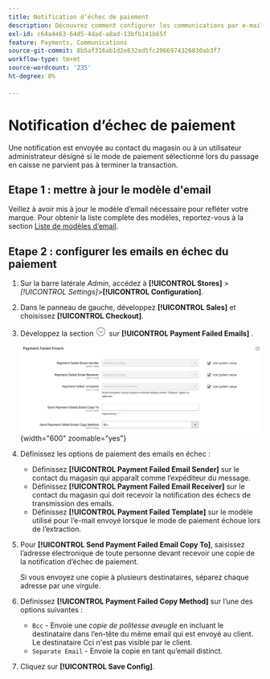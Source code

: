 ```yaml
---
title: Notification d’échec de paiement
description: Découvrez comment configurer les communications par e-mail pour un mode de paiement qui ne parvient pas à terminer une transaction.
exl-id: c64a4463-64d5-4dad-a8ad-13bfb141b65f
feature: Payments, Communications
source-git-commit: 8b5af316ab1d2e632ed5fc2066974326830ab3f7
workflow-type: tm+mt
source-wordcount: '235'
ht-degree: 0%

---
```


# Notification d’échec de paiement

Une notification est envoyée au contact du magasin ou à un utilisateur administrateur désigné si le mode de paiement sélectionné lors du passage en caisse ne parvient pas à terminer la transaction.

## Etape 1 : mettre à jour le modèle d&#39;email

Veillez à avoir mis à jour le modèle d’email nécessaire pour refléter votre marque. Pour obtenir la liste complète des modèles, reportez-vous à la section [Liste de modèles d’email](../systems/email-templates.md#email-template-list).

## Etape 2 : configurer les emails en échec du paiement

1. Sur la barre latérale _Admin_, accédez à **[!UICONTROL Stores]** > _[!UICONTROL Settings]_>**[!UICONTROL Configuration]**.

1. Dans le panneau de gauche, développez **[!UICONTROL Sales]** et choisissez **[!UICONTROL Checkout]**.

1. Développez la section ![Sélecteur d’extension](../assets/icon-display-expand.png) sur **[!UICONTROL Payment Failed Emails]** .

   ![&#x200B; Courriers électroniques en échec du paiement &#x200B;](../configuration-reference/sales/assets/checkout-payment-failed-emails.png){width="600" zoomable="yes"}

1. Définissez les options de paiement des emails en échec :

   - Définissez **[!UICONTROL Payment Failed Email Sender]** sur le contact du magasin qui apparaît comme l’expéditeur du message.
   - Définissez **[!UICONTROL Payment Failed Email Receiver]** sur le contact du magasin qui doit recevoir la notification des échecs de transmission des emails.
   - Définissez **[!UICONTROL Payment Failed Template]** sur le modèle utilisé pour l’e-mail envoyé lorsque le mode de paiement échoue lors de l’extraction.

1. Pour **[!UICONTROL Send Payment Failed Email Copy To]**, saisissez l’adresse électronique de toute personne devant recevoir une copie de la notification d’échec de paiement.

   Si vous envoyez une copie à plusieurs destinataires, séparez chaque adresse par une virgule.

1. Définissez **[!UICONTROL Payment Failed Copy Method]** sur l’une des options suivantes :

   - `Bcc` - Envoie une _copie de politesse aveugle_ en incluant le destinataire dans l’en-tête du même email qui est envoyé au client. Le destinataire Cci n&#39;est pas visible par le client.
   - `Separate Email` - Envoie la copie en tant qu’email distinct.

1. Cliquez sur **[!UICONTROL Save Config]**.
